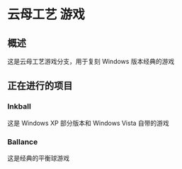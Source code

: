 # 云母工艺 游戏

## 概述

这是云母工艺游戏分支，用于复刻 Windows 版本经典的游戏

## 正在进行的项目

### Inkball

这是 Windows XP 部分版本和 Windows Vista 自带的游戏


### Ballance

这是经典的平衡球游戏

